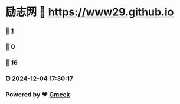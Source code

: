 # 励志网 :link: https://www29.github.io 
### :page_facing_up: [1](https://www29.github.io/tag.html) 
### :speech_balloon: 0 
### :hibiscus: 16 
### :alarm_clock: 2024-12-04 17:30:17 
### Powered by :heart: [Gmeek](https://github.com/Meekdai/Gmeek)
